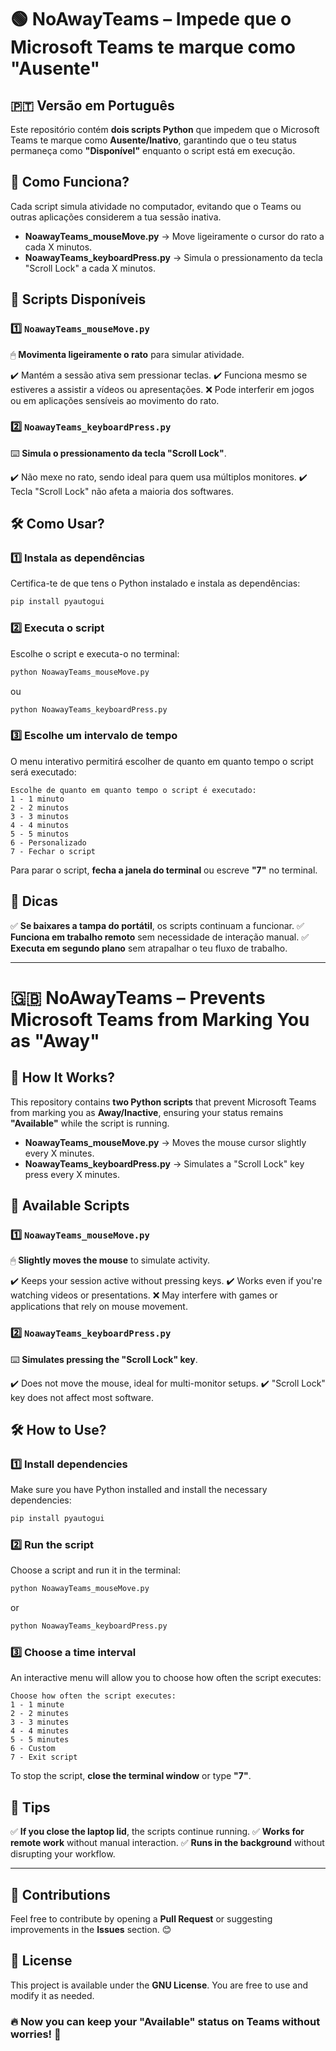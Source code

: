 # 🟢 NoAwayTeams – Impede que o Microsoft Teams te marque como "Ausente"

## 🇵🇹 Versão em Português

Este repositório contém **dois scripts Python** que impedem que o Microsoft Teams te marque como **Ausente/Inativo**, garantindo que o teu status permaneça como **"Disponível"** enquanto o script está em execução.

## 🔧 Como Funciona?

Cada script simula atividade no computador, evitando que o Teams ou outras aplicações considerem a tua sessão inativa.

- **NoawayTeams\_mouseMove.py** → Move ligeiramente o cursor do rato a cada X minutos.
- **NoawayTeams\_keyboardPress.py** → Simula o pressionamento da tecla "Scroll Lock" a cada X minutos.

## 📜 Scripts Disponíveis

### 1️⃣ `NoawayTeams_mouseMove.py`

🖱 **Movimenta ligeiramente o rato** para simular atividade.

✔️ Mantém a sessão ativa sem pressionar teclas. ✔️ Funciona mesmo se estiveres a assistir a vídeos ou apresentações. ❌ Pode interferir em jogos ou em aplicações sensíveis ao movimento do rato.

### 2️⃣ `NoawayTeams_keyboardPress.py`

⌨️ **Simula o pressionamento da tecla "Scroll Lock"**.

✔️ Não mexe no rato, sendo ideal para quem usa múltiplos monitores. ✔️ Tecla "Scroll Lock" não afeta a maioria dos softwares.

## 🛠 Como Usar?

### 1️⃣ **Instala as dependências**

Certifica-te de que tens o Python instalado e instala as dependências:

```sh
pip install pyautogui
```

### 2️⃣ **Executa o script**

Escolhe o script e executa-o no terminal:

```sh
python NoawayTeams_mouseMove.py
```

ou

```sh
python NoawayTeams_keyboardPress.py
```

### 3️⃣ **Escolhe um intervalo de tempo**

O menu interativo permitirá escolher de quanto em quanto tempo o script será executado:

```
Escolhe de quanto em quanto tempo o script é executado:
1 - 1 minuto
2 - 2 minutos
3 - 3 minutos
4 - 4 minutos
5 - 5 minutos
6 - Personalizado
7 - Fechar o script
```

Para parar o script, **fecha a janela do terminal** ou escreve **"7"** no terminal.

## 📌 Dicas

✅ **Se baixares a tampa do portátil**, os scripts continuam a funcionar. ✅ **Funciona em trabalho remoto** sem necessidade de interação manual. ✅ **Executa em segundo plano** sem atrapalhar o teu fluxo de trabalho.

---

# 🇬🇧 NoAwayTeams – Prevents Microsoft Teams from Marking You as "Away"

## 🔧 How It Works?

This repository contains **two Python scripts** that prevent Microsoft Teams from marking you as **Away/Inactive**, ensuring your status remains **"Available"** while the script is running.

- **NoawayTeams\_mouseMove.py** → Moves the mouse cursor slightly every X minutes.
- **NoawayTeams\_keyboardPress.py** → Simulates a "Scroll Lock" key press every X minutes.

## 📜 Available Scripts

### 1️⃣ `NoawayTeams_mouseMove.py`

🖱 **Slightly moves the mouse** to simulate activity.

✔️ Keeps your session active without pressing keys. ✔️ Works even if you're watching videos or presentations. ❌ May interfere with games or applications that rely on mouse movement.

### 2️⃣ `NoawayTeams_keyboardPress.py`

⌨️ **Simulates pressing the "Scroll Lock" key**.

✔️ Does not move the mouse, ideal for multi-monitor setups. ✔️ "Scroll Lock" key does not affect most software.

## 🛠 How to Use?

### 1️⃣ **Install dependencies**

Make sure you have Python installed and install the necessary dependencies:

```sh
pip install pyautogui
```

### 2️⃣ **Run the script**

Choose a script and run it in the terminal:

```sh
python NoawayTeams_mouseMove.py
```

or

```sh
python NoawayTeams_keyboardPress.py
```

### 3️⃣ **Choose a time interval**

An interactive menu will allow you to choose how often the script executes:

```
Choose how often the script executes:
1 - 1 minute
2 - 2 minutes
3 - 3 minutes
4 - 4 minutes
5 - 5 minutes
6 - Custom
7 - Exit script
```

To stop the script, **close the terminal window** or type **"7"**.

## 📌 Tips

✅ **If you close the laptop lid**, the scripts continue running. ✅ **Works for remote work** without manual interaction. ✅ **Runs in the background** without disrupting your workflow.

---

## 🚀 Contributions

Feel free to contribute by opening a **Pull Request** or suggesting improvements in the **Issues** section. 😊

## 📜 License

This project is available under the **GNU License**. You are free to use and modify it as needed.

### 🔥 Now you can keep your "Available" status on Teams without worries! 🚀

